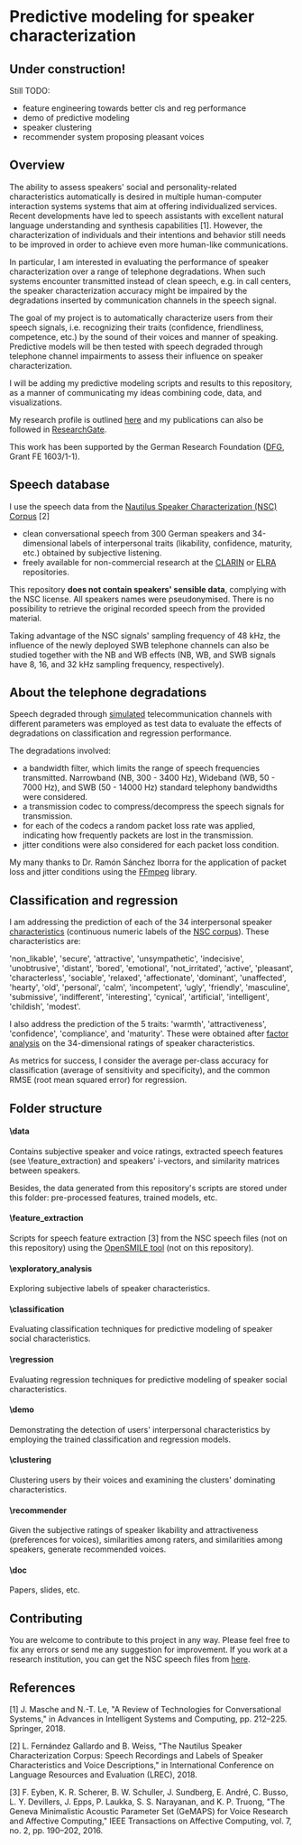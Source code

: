 # Predictive modeling for speaker characterization

## Under construction!

Still TODO:

- feature engineering towards better cls and reg performance
- demo of predictive modeling
- speaker clustering
- recommender system proposing pleasant voices





## Overview

The ability to assess speakers' social and personality-related characteristics automatically is desired in multiple human-computer interaction systems systems that aim at offering individualized services. Recent developments have led to speech assistants with excellent natural language understanding and synthesis capabilities [1]. However, the characterization of individuals and their intentions and behavior still needs to be improved in order to achieve even more human-like communications.

In particular, I am interested in evaluating the performance of speaker characterization over a range of telephone degradations. When such systems encounter transmitted instead of clean speech, e.g. in call centers, the speaker characterization accuracy might be impaired by the degradations inserted by communication channels in the speech signal.

The goal of my project is to automatically characterize users from their speech signals, i.e. recognizing their traits (confidence, friendliness, competence, etc.) by the sound of their voices and manner of speaking. Predictive models will be then tested with speech degraded through telephone channel impairments to assess their influence on speaker characterization.

I will be adding my predictive modeling scripts and results to this repository, as a manner of communicating my ideas combining code, data, and visualizations.

My research profile is outlined [here](http://www.qu.tu-berlin.de/?id=lfernandez) and my publications can also be followed in [ResearchGate](https://www.researchgate.net/profile/Laura_Fernandez_Gallardo).

This work has been supported by the German Research Foundation ([DFG](http://www.dfg.de/en/), Grant FE 1603/1-1).



## Speech database

I use the speech data from the  [Nautilus Speaker Characterization (NSC) Corpus](http://www.qu.tu-berlin.de/?id=nsc-corpus) [2]

- clean conversational speech from 300 German speakers and 34-dimensional labels of interpersonal traits (likability, confidence, maturity, etc.) obtained by subjective listening. 
- freely available for non-commercial research at the [CLARIN](hdl.handle.net/11022/1009-0000-0007-C05F-6) or [ELRA](http://catalog.elra.info/product_info.php?products_id=1318) repositories.

This repository **does not contain speakers' sensible data**, complying with the NSC license. All speakers names were pseudonymised. There is no possibility to retrieve the original recorded speech from the provided material.

Taking advantage of the NSC signals' sampling frequency of 48 kHz, the influence of the newly deployed SWB telephone channels can also be studied together with the NB and WB effects (NB, WB, and SWB signals have 8, 16, and 32 kHz sampling frequency, respectively).



## About the telephone degradations  

Speech degraded through [simulated](https://github.com/laufergall/ML_Speaker_Characteristics/tree/master/data/distortions) telecommunication channels with different parameters was employed as test data to evaluate the effects of degradations on classification and regression performance. 

The degradations involved: 

* a bandwidth filter, which limits the range of speech frequencies transmitted. Narrowband (NB, 300 - 3400 Hz), Wideband (WB, 50 - 7000 Hz), and SWB (50 - 14000 Hz) standard telephony bandwidths were considered. 
* a transmission codec to compress/decompress the speech signals for transmission. 
* for each of the codecs a random packet loss rate was applied, indicating how frequently packets are lost in the transmission.
* jitter conditions were also considered for each packet loss condition. 

My many thanks to Dr. Ramón Sánchez Iborra for the application of packet loss and jitter conditions using the [FFmpeg](https://www.ffmpeg.org/) library.



## Classification and regression

I am addressing the prediction of each of the 34 interpersonal speaker [characteristics](https://github.com/laufergall/Subjective_Speaker_Characteristics/blob/master/data/subjective_ratings/SC_Questionnaire.csv) (continuous numeric labels of the [NSC corpus](http://www.qu.tu-berlin.de/?id=nsc-corpus)). These characteristics are: 

'non_likable', 'secure', 'attractive', 'unsympathetic', 'indecisive', 'unobtrusive', 'distant', 'bored', 'emotional', 'not_irritated', 'active', 'pleasant', 'characterless', 'sociable', 'relaxed', 'affectionate', 'dominant', 'unaffected', 'hearty', 'old', 'personal', 'calm', 'incompetent', 'ugly', 'friendly', 'masculine', 'submissive', 'indifferent', 'interesting', 'cynical', 'artificial', 'intelligent', 'childish', 'modest'.

I also address the prediction of the 5 traits: 'warmth', 'attractiveness', 'confidence', 'compliance', and 'maturity'. These were obtained after [factor analysis](https://github.com/laufergall/Subjective_Speaker_Characteristics/tree/master/speaker_characteristics/factor_analysis) on the 34-dimensional ratings of speaker characteristics.

As metrics for success, I consider the average per-class accuracy for classification (average of sensitivity and specificity), and the common RMSE (root mean squared error) for regression.



## Folder structure

#### \data

Contains subjective speaker and voice ratings, extracted speech features (see \feature_extraction) and speakers' i-vectors, and similarity matrices between speakers. 

Besides, the data generated from this repository's scripts are stored under this folder: pre-processed features, trained models, etc.

#### \feature_extraction

Scripts for speech feature extraction [3] from the NSC speech files (not on this repository) using the [OpenSMILE tool](https://audeering.com/technology/opensmile/) (not on this repository).

#### \exploratory_analysis

Exploring subjective labels of speaker characteristics. 

#### \classification

Evaluating classification techniques for predictive modeling of speaker social characteristics.

#### \regression

Evaluating regression techniques for predictive modeling of speaker social characteristics.

#### \demo

Demonstrating the detection of users' interpersonal characteristics by employing the trained classification and regression models.

#### \clustering

Clustering users by their voices and examining the clusters' dominating characteristics.

#### \recommender

Given the subjective ratings of speaker likability and attractiveness (preferences for voices), similarities among raters, and similarities among speakers, generate recommended voices.

#### \doc

Papers, slides, etc.



## Contributing

You are welcome to contribute to this project in any way. Please feel free to fix any errors or send me any suggestion for improvement. If you work at a research institution, you can get the NSC speech files from [here](https://clarin.phonetik.uni-muenchen.de/BASRepository/index.php?target=Public/Corpora/NSC/NSC.1.php).



## References

[1] J. Masche and N.-T. Le, "A Review of Technologies for Conversational Systems," in Advances in Intelligent Systems and Computing, pp. 212–225. Springer, 2018.

[2] L. Fernández Gallardo and B. Weiss, "The Nautilus Speaker Characterization Corpus: Speech Recordings and Labels of Speaker Characteristics and Voice Descriptions," in International Conference on Language Resources and Evaluation (LREC), 2018.

[3] F. Eyben, K. R. Scherer, B. W. Schuller, J. Sundberg, E. André, C. Busso, L. Y. Devillers, J. Epps, P. Laukka, S. S. Narayanan, and K. P. Truong, "The Geneva Minimalistic Acoustic Parameter Set (GeMAPS) for Voice Research and Affective Computing," IEEE Transactions on Affective Computing, vol. 7, no. 2, pp. 190–202, 2016.